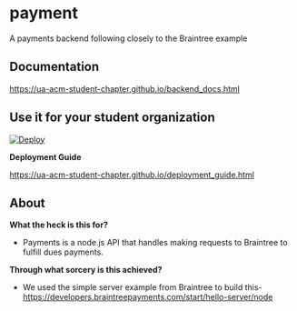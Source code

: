 # payment
A payments backend following closely to the Braintree example

## Documentation
https://ua-acm-student-chapter.github.io/backend_docs.html

## Use it for your student organization
[![Deploy](https://www.herokucdn.com/deploy/button.svg)](https://heroku.com/deploy)

__Deployment Guide__

https://ua-acm-student-chapter.github.io/deployment_guide.html

## About
**What the heck is this for?**

* Payments is a node.js API that handles making requests to Braintree to fulfill dues payments.

**Through what sorcery is this achieved?**

* We used the simple server example from Braintree to build this- https://developers.braintreepayments.com/start/hello-server/node
